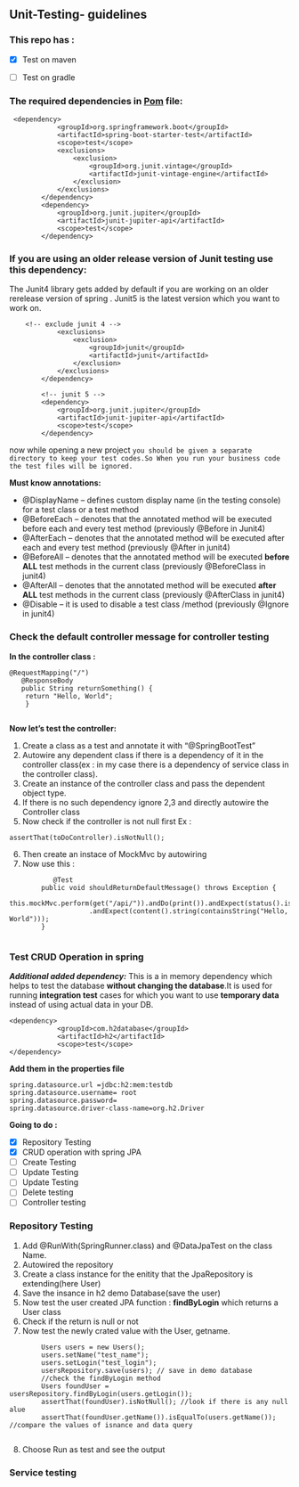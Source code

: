 ## Unit-Testing- guidelines
### This repo has : 
- [x] Test on maven
- [ ] Test on gradle


### The required dependencies in [Pom](https://github.com/PlabonKumarsaha/Unit-Testing-SpringBoot-beginner-guideline/blob/main/ToDoRestApiTest/pom.xml) file:

```
 <dependency>
			<groupId>org.springframework.boot</groupId>
			<artifactId>spring-boot-starter-test</artifactId>
			<scope>test</scope>
			<exclusions>
				<exclusion>
					<groupId>org.junit.vintage</groupId>
					<artifactId>junit-vintage-engine</artifactId>
				</exclusion>
			</exclusions>
		</dependency>
		<dependency>
			<groupId>org.junit.jupiter</groupId>
			<artifactId>junit-jupiter-api</artifactId>
			<scope>test</scope>
		</dependency>
```
### If you are using an older release version of Junit testing use this dependency:
The Junit4 library gets added by default if you are working on an older rerelease version of spring . Junit5 is the latest version which you want to work on.
```
	<!-- exclude junit 4 -->
			<exclusions>
				<exclusion>
					<groupId>junit</groupId>
					<artifactId>junit</artifactId>
				</exclusion>
			</exclusions>
		</dependency>

		<!-- junit 5 -->
		<dependency>
			<groupId>org.junit.jupiter</groupId>
			<artifactId>junit-jupiter-api</artifactId>
			<scope>test</scope>
		</dependency> 
```


now while opening a new project `you should be given a separate directory to keep your test codes.So When you run your business code the test files will be ignored.`

**Must know annotations:**

- @DisplayName – defines custom display name (in the testing console) for a test class or a test method
- @BeforeEach – denotes that the annotated method will be executed before each and every test method (previously @Before in Junit4)
- @AfterEach – denotes that the annotated method will be executed after each and every test method (previously @After in junit4)
- @BeforeAll – denotes that the annotated method will be executed <b> before ALL</b> test methods in the current class (previously @BeforeClass in junit4)
- @AfterAll – denotes that the annotated method will be executed <b> after ALL</b> test methods in the current class (previously @AfterClass in junit4)
- @Disable – it is used to disable a test class /method (previously @Ignore in junit4)



### Check the default controller message for controller testing

**In the controller class :**
```
@RequestMapping("/")
   @ResponseBody
   public String returnSomething() {
   	return "Hello, World"; 
   	}
	
```

**Now let’s test the controller:**
1.	Create a class as a test and annotate it with “@SpringBootTest”
2.	Autowire any dependent class if there is a dependency of it in the controller class(ex : in my case there is a dependency of service class in the controller class).
3.	Create an instance of the controller class and pass the dependent object type.
4.	If there is no such dependency ignore 2,3 and directly autowire the Controller class
5.	Now check if the controller is not null first 
Ex : 
``` 
assertThat(toDoController).isNotNull(); 

```
6.	Then create an instace of MockMvc by autowiring
7.	Now use this :
```
           @Test
		public void shouldReturnDefaultMessage() throws Exception {
			this.mockMvc.perform(get("/api/")).andDo(print()).andExpect(status().isOk())
					.andExpect(content().string(containsString("Hello, World")));
		}
		
```

### **Test CRUD Operation in spring**

***Additional added dependency:*** This is a in memory dependency which helps to test the database <b>without changing the database</b>.It is used for running <b>integration test</b> cases for which you want to use <b>temporary data</b> instead of using actual data in your DB.

```
<dependency>
            <groupId>com.h2database</groupId>
            <artifactId>h2</artifactId>
            <scope>test</scope>
</dependency>
```	
**Add them in the properties file**

```
spring.datasource.url =jdbc:h2:mem:testdb
spring.datasource.username= root
spring.datasource.password=
spring.datasource.driver-class-name=org.h2.Driver

```

**Going to do :**
- [x] Repository Testing
- [x] CRUD operation with spring JPA
- [ ] Create Testing
- [ ] Update Testing
- [ ] Update Testing
- [ ] Delete testing
- [ ] Controller testing

### Repository Testing

1. Add @RunWith(SpringRunner.class) and @DataJpaTest on the class Name.
2. Autowired the repository
3. Create a class instance for the enitity that the JpaRepository is extending(here User)
4. Save the insance in h2 demo Database(save the user)
5. Now test the user created JPA function : **findByLogin** which returns a User class
6. Check if the return is null or not
7. Now test the newly crated value with the User, getname.

```
        Users users = new Users();
        users.setName("test_name");
        users.setLogin("test_login");
        usersRepository.save(users); // save in demo database
        //check the findByLogin method
        Users foundUser = usersRepository.findByLogin(users.getLogin());
        assertThat(foundUser).isNotNull(); //look if there is any null alue
        assertThat(foundUser.getName()).isEqualTo(users.getName()); //compare the values of isnance and data query
    
```
8. Choose Run as test and see the output

### **Service testing**




